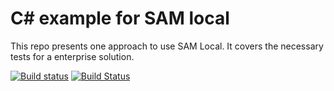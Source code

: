 # C# example for SAM local

This repo presents one approach to use SAM Local. It covers the necessary tests for a enterprise solution.

[![Build status](https://ci.appveyor.com/api/projects/status/tobss8m9jfcjmpo4?svg=true)](https://ci.appveyor.com/project/joaoasrosa/aws-sam-local-blog)
[![Build Status](https://travis-ci.org/joaoasrosa/aws-sam-local-blog.svg?branch=master)](https://travis-ci.org/joaoasrosa/aws-sam-local-blog)